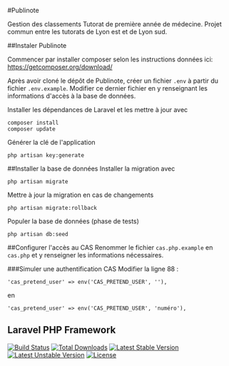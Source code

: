 #Publinote

Gestion des classements Tutorat de première année de médecine.
Projet commun entre les tutorats de Lyon est et de Lyon sud.

##Instaler Publinote

Commencer par installer composer selon les instructions données ici: https://getcomposer.org/download/

Après avoir cloné le dépôt de Publinote, créer un fichier `.env` à partir du fichier `.env.example`. Modifier ce dernier fichier en y renseignant les informations d'accès à la base de données.

Installer les dépendances de Laravel et les mettre à jour avec
```
composer install
composer update
```

Générer la clé de l'application
```
php artisan key:generate
```

##Installer la base de données
Installer la migration avec
```
php artisan migrate
```
Mettre à jour la migration en cas de changements
```
php artisan migrate:rollback
```
Populer la base de données (phase de tests)
```
php artisan db:seed
```

##Configurer l'accès au CAS
Renommer le fichier `cas.php.example` en `cas.php` et y renseigner les informations nécessaires.

###Simuler une authentification CAS
Modifier la ligne 88 :
```
'cas_pretend_user' => env('CAS_PRETEND_USER', ''),
```
en
```
'cas_pretend_user' => env('CAS_PRETEND_USER', 'numéro'),
```
## Laravel PHP Framework

[![Build Status](https://travis-ci.org/laravel/framework.svg)](https://travis-ci.org/laravel/framework)
[![Total Downloads](https://poser.pugx.org/laravel/framework/d/total.svg)](https://packagist.org/packages/laravel/framework)
[![Latest Stable Version](https://poser.pugx.org/laravel/framework/v/stable.svg)](https://packagist.org/packages/laravel/framework)
[![Latest Unstable Version](https://poser.pugx.org/laravel/framework/v/unstable.svg)](https://packagist.org/packages/laravel/framework)
[![License](https://poser.pugx.org/laravel/framework/license.svg)](https://packagist.org/packages/laravel/framework)
